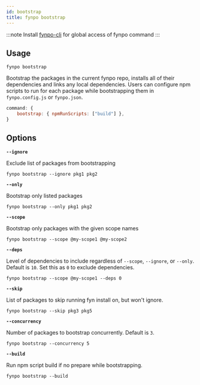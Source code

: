 ```yaml
---
id: bootstrap
title: fynpo bootstrap
---
```


:::note 
Install [fynpo-cli](/docs/packages#fynpo-cli) for global access of fynpo command
:::

## Usage

```
fynpo bootstrap
```

Bootstrap the packages in the current fynpo repo, installs all of their dependencies and links any local dependencies. Users can configure npm scripts to run for each package while bootstrapping them in `fynpo.config.js` or `fynpo.json`.

```javascript
command: {
    bootstrap: { npmRunScripts: ["build"] },
}
```

## Options

**`--ignore`**

Exclude list of packages from bootstrapping

```
fynpo bootstrap --ignore pkg1 pkg2
```

**`--only`**

Bootstrap only listed packages 

```
fynpo bootstrap --only pkg1 pkg2
```

**`--scope`**

Bootstrap only packages with the given scope names

```
fynpo bootstrap --scope @my-scope1 @my-scope2
```

**`--deps`**

Level of dependencies to include regardless of `--scope`, `--ignore`, or `--only`. Default is `10`. Set this as `0` to exclude dependencies.

```
fynpo bootstrap --scope @my-scope1 --deps 0
```

**`--skip`**

List of packages to skip running fyn install on, but won't ignore.

```
fynpo bootstrap --skip pkg3 pkg5
```

**`--concurrency`**

Number of packages to bootstrap concurrently. Default is `3`.

```
fynpo bootstrap --concurrency 5
```

**`--build`**

Run npm script build if no prepare while bootstrapping.

```
fynpo bootstrap --build
```